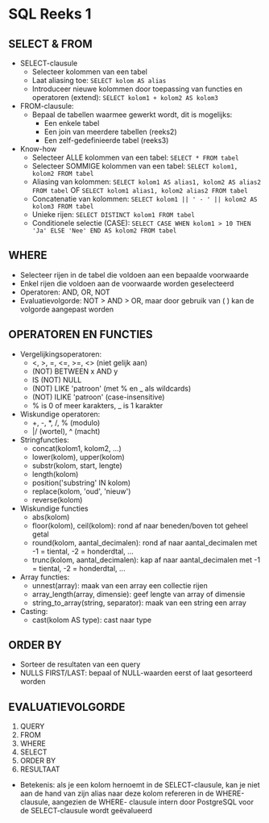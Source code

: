 # SQL Reeks 1

## SELECT & FROM

* SELECT-clausule
    * Selecteer kolommen van een tabel
    * Laat aliasing toe: `SELECT kolom AS alias`
    * Introduceer nieuwe kolommen door toepassing van functies en operatoren (extend): `SELECT kolom1 + kolom2 AS kolom3`
* FROM-clausule:
    * Bepaal de tabellen waarmee gewerkt wordt, dit is mogelijks:
        * Een enkele tabel
        * Een join van meerdere tabellen (reeks2)
        * Een zelf-gedefinieerde tabel (reeks3)
* Know-how
    * Selecteer ALLE kolommen van een tabel: `SELECT * FROM tabel`
    * Selecteer SOMMIGE kolommen van een tabel: `SELECT kolom1, kolom2 FROM tabel`
    * Aliasing van kolommen: `SELECT kolom1 AS alias1, kolom2 AS alias2 FROM tabel` OF `SELECT kolom1 alias1, kolom2 alias2 FROM tabel`
    * Concatenatie van kolommen: `SELECT kolom1 || ' - ' || kolom2 AS kolom3 FROM tabel`
    * Unieke rijen: `SELECT DISTINCT kolom1 FROM tabel`
    * Conditionele selectie (CASE): `SELECT CASE WHEN kolom1 > 10 THEN 'Ja' ELSE 'Nee' END AS kolom2 FROM tabel`

## WHERE

* Selecteer rijen in de tabel die voldoen aan een bepaalde voorwaarde
* Enkel rijen die voldoen aan de voorwaarde worden geselecteerd
* Operatoren: AND, OR, NOT
* Evaluatievolgorde: NOT > AND > OR, maar door gebruik van ( ) kan de volgorde aangepast worden

## OPERATOREN EN FUNCTIES

* Vergelijkingsoperatoren:
    * <, >, =, <=, >=, <> (niet gelijk aan)
    * (NOT) BETWEEN x AND y
    * IS (NOT) NULL
    * (NOT) LIKE 'patroon' (met % en _ als wildcards)
    * (NOT) ILIKE 'patroon' (case-insensitive)
    * % is 0 of meer karakters, _ is 1 karakter
* Wiskundige operatoren:
    * +, -, *, /, % (modulo)
    * |/ (wortel), ^ (macht)
* Stringfuncties:
    * concat(kolom1, kolom2, ...)
    * lower(kolom), upper(kolom)
    * substr(kolom, start, lengte)
    * length(kolom)
    * position('substring' IN kolom)
    * replace(kolom, 'oud', 'nieuw')
    * reverse(kolom)
* Wiskundige functies
    * abs(kolom)
    * floor(kolom), ceil(kolom): rond af naar beneden/boven tot geheel getal
    * round(kolom, aantal_decimalen): rond af naar aantal_decimalen met -1 = tiental, -2 = honderdtal, ...
    * trunc(kolom, aantal_decimalen): kap af naar aantal_decimalen met -1 = tiental, -2 = honderdtal, ...
* Array functies:
    * unnest(array): maak van een array een collectie rijen
    * array_length(array, dimensie): geef lengte van array of dimensie
    * string_to_array(string, separator): maak van een string een array
* Casting:
    * cast(kolom AS type): cast naar type

## ORDER BY

* Sorteer de resultaten van een query
* NULLS FIRST/LAST: bepaal of NULL-waarden eerst of laat gesorteerd worden

## EVALUATIEVOLGORDE

1. QUERY
2. FROM
3. WHERE
4. SELECT
5. ORDER BY
6. RESULTAAT

* Betekenis: als je een kolom hernoemt in de SELECT-clausule, kan je niet aan de hand van zijn alias naar deze kolom refereren in de WHERE-clausule, aangezien de WHERE- clausule intern door PostgreSQL voor de SELECT-clausule wordt geëvalueerd